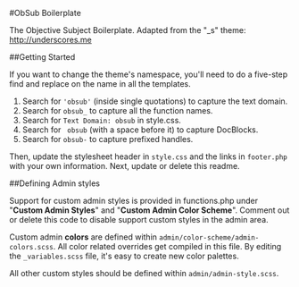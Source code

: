 #ObSub Boilerplate

The Objective Subject Boilerplate. Adapted from the "\_s" theme: http://underscores.me

##Getting Started

If you want to change the theme's namespace, you'll need to do a five-step find and replace on the name in all the templates.

1. Search for `'obsub'` (inside single quotations) to capture the text domain.
2. Search for `obsub_` to capture all the function names.
3. Search for `Text Domain: obsub` in style.css.
4. Search for <code>&nbsp;obsub</code> (with a space before it) to capture DocBlocks.
5. Search for `obsub-` to capture prefixed handles.

Then, update the stylesheet header in `style.css` and the links in `footer.php` with your own information. Next, update or delete this readme.

##Defining Admin styles

Support for custom admin styles is provided in functions.php under "**Custom Admin Styles**" and "**Custom Admin Color Scheme**". Comment out or delete this code to disable support custom styles in the admin area.

Custom admin **colors** are defined within `admin/color-scheme/admin-colors.scss`. All color related overrides get compiled in this file. By editing the `_variables.scss` file, it's easy to create new color palettes.

All other custom styles should be defined within `admin/admin-style.scss`.
